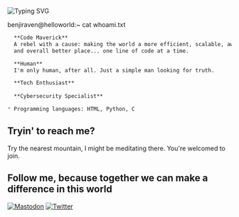 ![Typing SVG](http://readme-typing-svg.herokuapp.com/?font=JetBrains+Mono&pause=5000&color=00FF00&random=false&width=695&lines=Greetings,+Benjamin+my+name+is,+welcome+to+my+sanctum)

benjiraven@helloworld:~ cat whoami.txt
```markdown
  **Code Maverick**
  A rebel with a cause: making the world a more efficient, scalable, awesome
  and overall better place... one line of code at a time.

  **Human**
  I'm only human, after all. Just a simple man looking for truth.

  **Tech Enthusiast**
  
  **Cybersecurity Specialist**

* Programming languages: HTML, Python, C

```


## Tryin' to reach me?

Try the nearest mountain, I might be meditating there. You're welcomed to join.

## Follow me, because together we can make a difference in this world

<p>
  <a href="https://mastodon.social/@mrbenjiraven" target="_blank"><img src="https://img.shields.io/badge/Mastodon-6364FF?style=for-the-badge&logo=mastodon&logoColor=white" alt="Mastodon"></a>
  <a href="https://x.com/benjiraven" target="_blank"><img src="https://img.shields.io/badge/Twitter-%231DA1F2.svg?style=for-the-badge&logo=Twitter&logoColor=white" alt="Twitter"></a>
</p>
